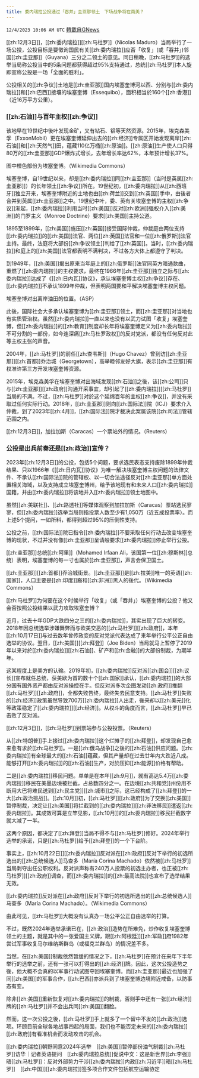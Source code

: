 ```yaml
---
title: 委内瑞拉公投通过「吞并」圭亚那领土　下场战争将在南美？
---
```

`12/4/2023 10:06 AM UTC` [轉載自GNews](https://gnews.org/articles/2070746)

[[zh:12月3日]]，[[zh:委内瑞拉]][[zh:马杜罗]]（Nicolas Maduro）当局举行了一场公投，公投目标是要徵询国民有关[[zh:委内瑞拉]]应否「收复」(或「吞并」)邻国[[zh:圭亚那]]（Guyana）三分之二领土的意见。同日稍晚，[[zh:马杜罗]]的选举当局称公投当中的5条问题都获得超过95%支持通过，总统[[zh:马杜罗]]本人旋即宣称公投是一场「全面的胜利」。

公投相关的[[zh:争议]]土地是[[zh:圭亚那]]国内埃塞奎博河以西、分别与[[zh:委内瑞拉]]和[[zh:巴西]]接壤的埃塞奎博（Essequibo），面积相当於160个[[zh:香港]]（近16万平方公里）。

### **[[zh:石油]]与百年主权[[zh:争议]]**

该地早在19世纪中後叶发现金矿，又有钻石、铝等天然资源。2015年，埃克森美孚（ExxonMobil）更在埃塞奎博延伸出去的[[zh:经济]]专属区开始发现离岸[[zh:石油]]和[[zh:天然气]]田，蕴藏110亿万桶[[zh:原油]]。[[zh:原油]]生产使人口只得80万的[[zh:圭亚那]]GDP爆炸式增长，去年增长率达62%，本年预计增长37%。

图中橙色部份为埃塞奎博。（Wikimedia Commons）

埃塞奎博，自19世纪以来，却是[[zh:委内瑞拉]]同[[zh:圭亚那]]（当时是英属[[zh:圭亚那]]）的长年领土[[zh:争议]]所在。19世纪初，[[zh:委内瑞拉]]从[[zh:西班牙]]独立开来，埃塞奎博附近的土地也由[[zh:荷兰]]交到[[zh:英国]]手中，由後者合并到英属[[zh:圭亚那]]之中。19世纪中叶，委、英有关埃塞奎博的主权[[zh:争议]]渐起，[[zh:委内瑞拉]]利用当时[[zh:美国]]反对[[zh:欧洲]]强权介入[[zh:美洲]]的门罗主义（Monroe Doctrine）要求[[zh:美国]]主持公道。

1895至1899年，[[zh:美国]]施压[[zh:英国]]接受国际仲裁，仲裁庭由两位支持[[zh:委内瑞拉]]的[[zh:美国]]法官、两位[[zh:英国]]法官和一位[[zh:俄罗斯]]法官主持。最终，法庭将大部份[[zh:争议领土]]判给了[[zh:英国]]。当时，[[zh:委内瑞拉]]和庭上的[[zh:美国]]法官都表明不满判决，不过各方大体上都遵守了判决。

到1949年，[[zh:美国]]揭出原来当年庭上的[[zh:俄罗斯]]法官同英方暗通款曲，重燃了[[zh:委内瑞拉]]的主权要求，最终在1966年[[zh:圭亚那]]独立之际与[[zh:委内瑞拉]]达成了《[[zh:日内瓦]]协议》，承认埃塞奎博主权[[zh:争议]]存在、[[zh:委内瑞拉]]不承认1899年仲裁，但表明两国要和平解决埃塞奎博主权问题。

埃塞奎博对出离岸油田的位置。（ASP）

此後，国际社会大多承认埃塞奎博为[[zh:圭亚那]]领土，而[[zh:圭亚那]]对当地也有实质管治权。虽然[[zh:委内瑞拉]]一直以来也没有以武力试图「收复」埃塞奎博，但[[zh:委内瑞拉]]的[[zh:教育]]制度却长年将埃塞奎博定义为[[zh:委内瑞拉]]不可分割的一部份，如今连深痛[[zh:马杜罗政权]]的反对党派，都没有任何反对此等主权主张的声音。

2004年，[[zh:马杜罗]]的前任[[zh:查韦斯]]（Hugo Chavez）曾到访[[zh:圭亚那]][[zh:首都]]乔治城（Georgetown），高举睦邻友好大旗，表示[[zh:圭亚那]]有权准许第三方开发埃塞奎博资源。

2015年，埃克森美孚在埃塞奎博对出海域发现[[zh:石油]]之後，该[[zh:公司]]只与[[zh:圭亚那]][[zh:政府]]沟通开采事宜，却引起了[[zh:委内瑞拉]][[zh:马杜罗]]当局的不满。不过，[[zh:马杜罗]]对於这个延绵百年的主权[[zh:争议]]，并没有采取过任何实际行动。2018年，[[zh:圭亚那]]则向[[zh:国际法]]院（ICJ）要求介入仲裁，到了2023年[[zh:4月]]，[[zh:国际法]]院才裁决此案属该院[[zh:司法]]管辖范围之内。

[[zh:12月3日]]，加拉加斯（Caracas）一个票站外的情况。（Reuters）

### 公投是出兵前奏还是[[zh:政治]]宣传？

2023年[[zh:12月3日]]的公投，包括5个问题，要求选民表态支持废除1899年仲裁结果、只以1966年《[[zh:日内瓦]]协议》为唯一解决埃塞奎博主权问题的法律文件、不承认[[zh:国际法]]院的管辖权、以一切合法途径反对[[zh:圭亚那]]单方面处置相关海域，以及支持成立埃塞奎博州，给予该地现有和未来人口[[zh:委内瑞拉]]国籍，并由[[zh:委内瑞拉]]将该地并入[[zh:委内瑞拉]]领土地图中。

虽然[[zh:美联社]]、[[zh:路透社]]等媒体观察到加拉加斯（Caracas）票站选民寥寥，但[[zh:委内瑞拉]]选举当局则指投票人数至少有1,050万（近五成投票率）。而上述5个提问，一如所料，都得到超过95%的压倒性支持。

公投之前，[[zh:国际法]]院已指令[[zh:委内瑞拉]]不要采取任何行动去改变埃塞奎博的现状，不过并没有像[[zh:圭亚那]]呈请般要求[[zh:委内瑞拉]]停止举行公投。

[[zh:圭亚那]]总统[[zh:阿里]]（Mohamed Irfaan Ali，该国第一位[[zh:穆斯林]]总统）表明，埃塞奎博的每一寸也属於[[zh:圭亚那]]，声言会保卫国土。

[[zh:圭亚那]][[zh:首都]]乔治城街景。[[zh:圭亚那]]是[[zh:拉美]]唯一的英语[[zh:国家]]，人口主要是[[zh:印度]]裔和[[zh:非洲]]黑人的後代。（Wikimedia Commons）

[[zh:马杜罗]]为何要在这个时候举行「收复」（或「吞并」）埃塞奎博的公投？他又会否按照公投结果以武力攻取埃塞奎博？

近月，过去十年GDP大跌四分之三的[[zh:委内瑞拉]]，其实出现了巨大的转变。2018年因总统选举涉嫌舞弊而与欧美交恶的[[zh:马杜罗]][[zh:政府]]，本年[[zh:10月17日]]与过去数年曾传政变的反对党派代表达成了来年举行公平公正自由选举的协议。翌日，[[zh:美国]][[zh:拜登]]（Joe Biden）当局就马上暂停了2019年以来对於[[zh:委内瑞拉]][[zh:石油]]、矿产和[[zh:金融]]的大部份制裁，为期半年。

这某程度上是美方的认输。2019年初，[[zh:委内瑞拉]]反对派[[zh:国会]][[zh:议长]]宣布就任总统，获美欧为首的数十个[[zh:国家]]承认，[[zh:委内瑞拉]]的大部分国有国外资产都由反对派操控在手。但反对派多次企图发动[[zh:政府]]推翻[[zh:马杜罗]][[zh:政府]]，全都失败告终，最终失去民意支持。[[zh:马杜罗]]失败的[[zh:经济]]政策虽然导致700万[[zh:委内瑞拉]]人出走，後来却以[[zh:美元]]化等政策稳定了[[zh:委内瑞拉]][[zh:经济]]。从权斗的角度而言，[[zh:马杜罗]]早已击败了反对派。

[[zh:12月3日]]，[[zh:马杜罗]]到票站参与公投投票。（Reuters）

从[[zh:特朗普]]手上接过[[zh:委内瑞拉]]这个烂摊子的[[zh:拜登]]，却发现自己愈来愈有求於[[zh:马杜罗]]。一是[[zh:俄乌战争]]之後的[[zh:石油]]供应问题。[[zh:委内瑞拉]]有全球最大的[[zh:石油]]蕴藏，但其产量却在过去廿年内大跌近八成。能够打开[[zh:委内瑞拉]]的[[zh:石油]]生产，对於压抑[[zh:能源]]价格有帮助。

二是[[zh:委内瑞拉]]移民问题。单单是在本年[[zh:9月]]，就有高达5.4万[[zh:委内瑞拉]]移民在美墨边境被拦截，占总数四分之一。在边境[[zh:共和党]]州份用不断用大巴将难民送到[[zh:民主党]][[zh:城市]]之际，这已经构成了[[zh:拜登]]的一大[[zh:政治挑战]]。[[zh:10月]]初，[[zh:马杜罗]][[zh:政府]]为了交换[[zh:美国]]暂停制裁，决定让[[zh:美国]]将拦截到的[[zh:委内瑞拉]][[zh:非法移民]]遣返[[zh:委内瑞拉]]。其成效可算是立竿见影，[[zh:10月]]的[[zh:委内瑞拉]]移民拦截数字就大减了一半。

这两个原因，都决定了[[zh:拜登]]当局不得不与[[zh:马杜罗]]修好。2024年举行选举的承诺，只是[[zh:马杜罗]]给予[[zh:拜登]]的一个下台阶。

事实上，[[zh:10月22日]][[zh:委内瑞拉]]反对派在[[zh:政府]]反对下举行的初选所选出的[[zh:总统候选人]]马查多（María Corina Machado）依然被[[zh:马杜罗]]当局剥夺出任公职权利。反对派声称有240万人投票的初选主办者，也正被[[zh:马杜罗]][[zh:政府]]调查，而[[zh:委内瑞拉]]的[[zh:最高法院]]也宣布了选举结果无效。

[[zh:委内瑞拉]]反对派在[[zh:政府]]反对下举行的初选所选出的[[zh:总统候选人]]马查多（María Corina Machado）。（Wikimedia Commons）

由此可见，[[zh:马杜罗]]大概没有认真办一场公平公正自由选举的打算。

不过，既然2024年选举承诺已在，[[zh:政治]]造势在所难免，炒作收复埃塞奎博领土的主题，就是其中的一张爱国主义牌，跟[[zh:阿根廷]][[zh:军政]]府1982年尝试军事收复马尔维纳斯群岛（或福克兰群岛）的情况差不多。

当然，在[[zh:美国]]制裁依然暂缓的情况之下，[[zh:马杜罗]]在预计在来年下半年举行的选举之前，还有一张可以打得出的[[zh:经济]]牌。因此，这次公投造势之後，他大概不会真的以军事行动试图夺回埃塞奎博。而[[zh:圭亚那]]最近也加强了同[[zh:美国]]的军事合作，[[zh:巴西]]亦派兵到了埃塞奎博边境附近戒备，以防事态有变。

除非[[zh:美国]]重新恢复对[[zh:委内瑞拉]]的制裁，否则手中还有一张[[zh:经济]]牌的[[zh:马杜罗]]并不会出兵同[[zh:美国]]翻脸。

然而，这一次公投之後，[[zh:马杜罗]]手上就多了一个留中不发的[[zh:政治]]选项。环顾目前全球各地战事四起的局面，我们也不能否定未来的[[zh:委内瑞拉]][[zh:政府]]有看准机会而发动攻击的机会。

[[zh:委内瑞拉]]朝野同意2024年选举　[[zh:美国]]暂停部份油气制裁[[zh:马杜罗]]访华｜记者英语提问　[[zh:委内瑞拉总统]]促说中文：这是新世界[[zh:李强]]晤[[zh:马杜罗]]：反对外部势力干涉[[zh:委内瑞拉]]内政[[zh:习近平]]晤[[zh:马杜罗]]　[[zh:中国]][[zh:委内瑞拉]]签多项合作文件包括航空运输协定
